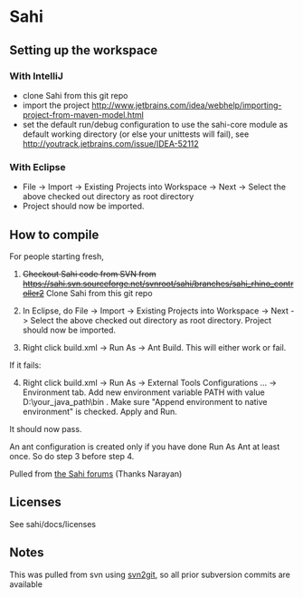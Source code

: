 # Sahi

## Setting up the workspace

### With IntelliJ

- clone Sahi from this git repo
- import the project http://www.jetbrains.com/idea/webhelp/importing-project-from-maven-model.html
- set the default run/debug configuration to use the sahi-core module as default working directory (or else your unittests will fail), see http://youtrack.jetbrains.com/issue/IDEA-52112

### With Eclipse

- File -> Import -> Existing Projects into Workspace -> Next -> Select the above checked out directory as root directory
- Project should now be imported.


How to compile
--------------

For people starting fresh,

1) ~~Checkout Sahi code from SVN from https://sahi.svn.sourceforge.net/svnroot/sahi/branches/sahi_rhino_controller2~~ Clone Sahi from this git repo

2) In Eclipse, do File -> Import -> Existing Projects into Workspace -> Next -> Select the above checked out directory as root directory. Project should now be imported.

3) Right click build.xml -> Run As -> Ant Build. This will either work or fail.

If it fails:

4) Right click build.xml -> Run As -> External Tools Configurations ... -> Environment tab. Add new environment variable PATH with value D:\your_java_path\bin . Make sure "Append environment to native environment" is checked. Apply and Run.

It should now pass.

An ant configuration is created only if you have done Run As Ant at least once. So do step 3 before step 4.

Pulled from [the Sahi forums](http://sahi.co.in/forums/discussion/comment/4093#Comment_4093) (Thanks Narayan)

Licenses
--------
See sahi/docs/licenses

Notes
-----
This was pulled from svn using [svn2git](https://github.com/nirvdrum/svn2git), so all prior subversion commits are available
